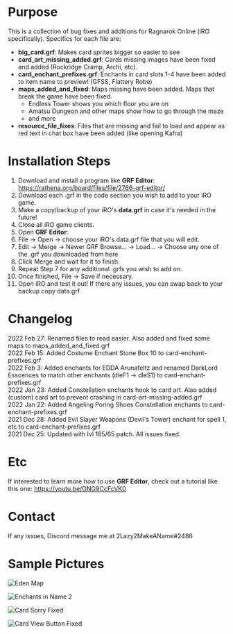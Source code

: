 # Purpose #
This is a collection of bug fixes and additions for Ragnarok Online (iRO specifically). Specifics for each file are:
- **big_card.grf**: Makes card sprites bigger so easier to see
- **card_art_missing_added.grf**: Cards missing images have been fixed and added (Rockridge Cramp, Archi, etc).
- **card_enchant_prefixes.grf**: Enchants in card slots 1-4 have been added to item name to preview! (GFSS, Flattery Robe)
- **maps_added_and_fixed**: Maps missing have been added. Maps that break the game have been fixed.
  - Endless Tower shows you which floor you are on
  - Amatsu Dungeon and other maps show how to go through the maze
  - and more
- **resource_file_fixes**: Files that are missing and fail to load and appear as red text in chat box have been added (like opening Kafra)

# Installation Steps #
1. Download and install a program like **GRF Editor**: https://rathena.org/board/files/file/2766-grf-editor/
2. Download each .grf in the code section you wish to add to your iRO game.
3. Make a copy/backup of your iRO's **data.grf** in case it's needed in the future!
4. Close all iRO game clients.
5. Open **GRF Editor**:
6. File -> Open -> choose your iRO's data.grf file that you will edit.
7. Edit -> Merge -> Newer GRF Browse... -> Load... -> Choose any one of the .grf you downloaded from here
8. Click Merge and wait for it to finish.
9. Repeat Step 7 for any additional .grfs you wish to add on.
10. Once finished, File -> Save if necessary.
11. Open iRO and test it out! If there any issues, you can swap back to your backup copy data.grf

# Changelog #
2022 Feb 27: Renamed files to read easier. Also added and fixed some maps to maps_added_and_fixed.grf  
2022 Feb 15: Added Costume Enchant Stone Box 10 to card-enchant-prefixes.grf  
2022 Feb 3: Added enchants for EDDA Arunafeltz and renamed DarkLord Esscences to match other enchants (dleF1 -> dleS1) to card-enchant-prefixes.grf  
2022 Jan 23: Added Constellation enchants hook to card art. Also added (custom) card art to prevent crashing in card-art-missing-added.grf  
2022 Jan 22: Added Angeling Poring Shoes Constellation enchants to card-enchant-prefixes.grf  
2021 Dec 28: Added Evil Slayer Weapons (Devil's Tower) enchant for spell 1, etc to card-enchant-prefixes.grf  
2021 Dec 25: Updated with lvl 185/65 patch. All issues fixed.

# Etc #
If interested to learn more how to use **GRF Editor**, check out a tutorial like this one: https://youtu.be/ONG9CcFcVK0

# Contact #
If any issues, Discord message me at 2Lazy2MakeAName#2486

# Sample Pictures #
![Eden Map](https://user-images.githubusercontent.com/56460323/146634536-c895c854-828d-40f8-811f-27911659a1bb.jpg)

![Enchants in Name 2](https://user-images.githubusercontent.com/56460323/146634561-c6cf520a-8351-4543-a911-7cf4d1927c19.jpg)

![Card Sorry Fixed](https://user-images.githubusercontent.com/56460323/146634564-fe3ccbfc-f8fd-4dcb-81a9-0d90a09c4a95.jpg)

![Card View Button Fixed](https://user-images.githubusercontent.com/56460323/146634565-ec143402-b233-46ba-984a-0e619d251994.jpg)
